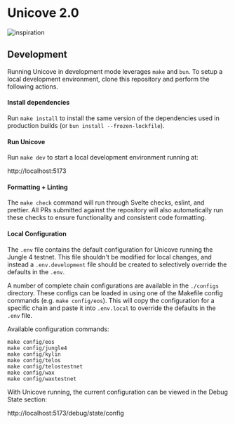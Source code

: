 # Unicove 2.0

![inspiration](https://i.ibb.co/2nbtvms/image-1.png)

## Development

Running Unicove in development mode leverages `make` and `bun`. To setup a local development environment, clone this repository and perform the following actions.

#### Install dependencies

Run `make install` to install the same version of the dependencies used in production builds (or `bun install --frozen-lockfile`).

#### Run Unicove

Run `make dev` to start a local development environment running at:

http://localhost:5173

#### Formatting + Linting

The `make check` command will run through Svelte checks, eslint, and prettier. All PRs submitted against the repository will also automatically run these checks to ensure functionality and consistent code formatting.

#### Local Configuration

The `.env` file contains the default configuration for Unicove running the Jungle 4 testnet. This file shouldn't be modified for local changes, and instead a `.env.development` file should be created to selectively override the defaults in the `.env`.

A number of complete chain configurations are available in the `./configs` directory. These configs can be loaded in using one of the Makefile config commands (e.g. `make config/eos`). This will copy the configuration for a specific chain and paste it into `.env.local` to override the defaults in the `.env` file.

Available configuration commands:

```
make config/eos
make config/jungle4
make config/kylin
make config/telos
make config/telostestnet
make config/wax
make config/waxtestnet
```

With Unicove running, the current configuration can be viewed in the Debug State section:

http://localhost:5173/debug/state/config

